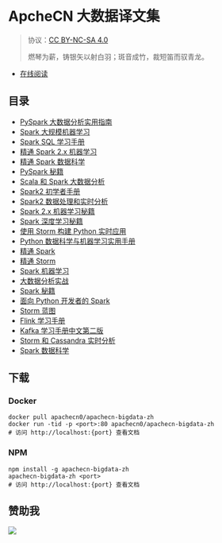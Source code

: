 # ApcheCN 大数据译文集

> 协议：[CC BY-NC-SA 4.0](http://creativecommons.org/licenses/by-nc-sa/4.0/)
> 
> 燃琴为薪，铸银矢以射白羽；斑音成竹，裁短笛而驭青龙。

* [在线阅读](https://bigdata.apachecn.org)
## 目录

+   [PySpark 大数据分析实用指南](docs/handson-big-data-anal-pyspark/SUMMARY.md)
+   [Spark 大规模机器学习](docs/large-scale-ml-spark/SUMMARY.md)
+   [Spark SQL 学习手册](docs/learn-spark-sql/SUMMARY.md)
+   [精通 Spark 2.x 机器学习](docs/master-ml-spark-2x/SUMMARY.md)
+   [精通 Spark 数据科学](docs/master-spark-ds/SUMMARY.md)
+   [PySpark 秘籍](docs/pyspark-cb/SUMMARY.md)
+   [Scala 和 Spark 大数据分析](docs/scala-spark-big-data-anal/SUMMARY.md)
+   [Spark2 初学者手册](docs/spark-2x-ml-cb/SUMMARY.md)
+   [Spark2 数据处理和实时分析](docs/spark-dl-cb/SUMMARY.md)
+   [Spark 2.x 机器学习秘籍](docs/spark2-begin/SUMMARY.md)
+   [Spark 深度学习秘籍](docs/spark2-data-proc-rt-anal/SUMMARY.md)
+   [使用 Storm 构建 Python 实时应用](docs/build-py-rt-app-storm/SUMMARY.md)
+   [Python 数据科学与机器学习实用手册](docs/handson-ds-py-ml/SUMMARY.md)
+   [精通 Spark](docs/master-spark/SUMMARY.md)
+   [精通 Storm](docs/master-storm/SUMMARY.md)
+   [Spark 机器学习](docs/ml-spark/SUMMARY.md)
+   [大数据分析实战](docs/prac-big-data-anal/SUMMARY.md)
+   [Spark 秘籍](docs/spark-cb/SUMMARY.md)
+   [面向 Python 开发者的 Spark ](docs/spark-py-dev/SUMMARY.md)
+   [Storm 蓝图](docs/storm-blueprint/SUMMARY.md)
+   [Flink 学习手册](docs/learn-flink/SUMMARY.md)
+   [Kafka 学习手册中文第二版](docs/learn-kafka-2e/SUMMARY.md)
+   [Storm 和 Cassandra 实时分析](docs/rt-anal-storm-cassandra/SUMMARY.md)
+   [Spark 数据科学](docs/spark-ds/SUMMARY.md)

## 下载

### Docker

```
docker pull apachecn0/apachecn-bigdata-zh
docker run -tid -p <port>:80 apachecn0/apachecn-bigdata-zh
# 访问 http://localhost:{port} 查看文档
```

### NPM

```
npm install -g apachecn-bigdata-zh
apachecn-bigdata-zh <port>
# 访问 http://localhost:{port} 查看文档
```

## 赞助我

![](https://img-blog.csdnimg.cn/20200112005920729.png)
